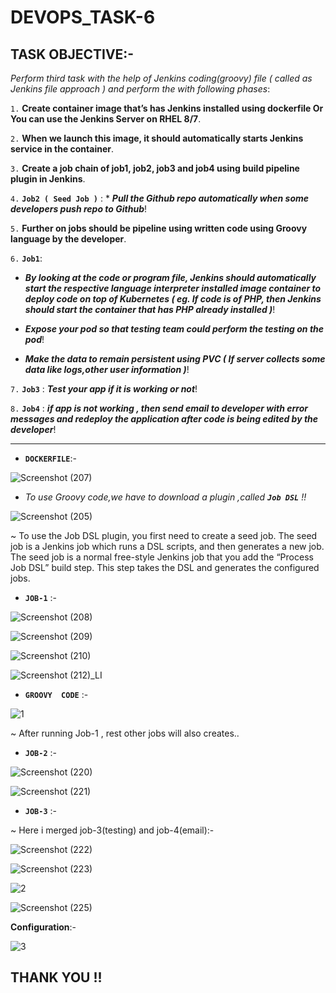 # DEVOPS_TASK-6

## TASK OBJECTIVE:-

_Perform third task with the help of Jenkins coding(groovy) file ( called as Jenkins file approach ) and perform the with following phases_:

`1.` **Create container image that’s has Jenkins installed using dockerfile Or You can use the Jenkins Server on RHEL 8/7**.

`2.` **When we launch this image, it should automatically starts Jenkins service in the container**.

`3.` **Create a job chain of job1, job2, job3 and job4 using build pipeline plugin in Jenkins**.

`4.` **`Job2 ( Seed Job )`** :  *  _**Pull the Github repo automatically when some developers push repo to Github**_!

`5.` **Further on jobs should be pipeline using written code using Groovy language by the developer**.

`6.` **`Job1`**:

  * _**By looking at the code or program file, Jenkins should automatically start the respective language interpreter installed image container to deploy code on top of Kubernetes ( eg. If code is of PHP, then Jenkins should start the container that has PHP already installed )**_!

  * _**Expose your pod so that testing team could perform the testing on the pod**_!

  * _**Make the data to remain persistent using PVC ( If server collects some data like logs,other user information )**_!
  
 `7.` **`Job3`** : _**Test your app if it is working or not**_!
  
 `8.` **`Job4`** : _**if app is not working , then send email to developer with error messages and redeploy the application after code is being edited by the developer**_!

---

* **`DOCKERFILE`**:-

![Screenshot (207)](https://user-images.githubusercontent.com/64469896/93621285-f53f6680-f9f8-11ea-82ae-32b41d3a2705.png)


* _To use Groovy code,we have to download a plugin ,called **`Job DSL`** !!_

![Screenshot (205)](https://user-images.githubusercontent.com/64469896/93670738-31d39680-fabb-11ea-83a3-e2d4658734c3.png)

~ To use the Job DSL plugin, you first need to create a seed job. The seed job is a Jenkins job which runs a DSL scripts, and then generates a new job. The seed job is a normal free-style Jenkins job that you add the “Process Job DSL” build step. This step takes the DSL and generates the configured jobs.


* **`JOB-1`** :-

![Screenshot (208)](https://user-images.githubusercontent.com/64469896/93670730-284a2e80-fabb-11ea-8a45-c8abbe003ff4.png)

![Screenshot (209)](https://user-images.githubusercontent.com/64469896/93670735-3009d300-fabb-11ea-9743-85f8a9948d8e.png)

![Screenshot (210)](https://user-images.githubusercontent.com/64469896/93670736-313b0000-fabb-11ea-83a0-c6a8f6e150a9.png)

![Screenshot (212)_LI](https://user-images.githubusercontent.com/64469896/93686415-b6321380-fad3-11ea-9b7b-621aacc17dd2.jpg)



* **`GROOVY  CODE`** :-

![1](https://user-images.githubusercontent.com/64469896/93686058-5aff2180-fad1-11ea-89ab-576f49b24635.jpg)


~ After running Job-1 , rest other jobs will also creates..

* **`JOB-2`** :-

![Screenshot (220)](https://user-images.githubusercontent.com/64469896/93685967-bc72c080-fad0-11ea-80fe-26f3cce9656f.png)

![Screenshot (221)](https://user-images.githubusercontent.com/64469896/93685970-bed51a80-fad0-11ea-8231-ffbc54191b07.png)


* **`JOB-3`** :-

~ Here i merged job-3(testing) and job-4(email):-

![Screenshot (222)](https://user-images.githubusercontent.com/64469896/93686235-93532f80-fad2-11ea-9e4b-487d62c45d4f.png)

![Screenshot (223)](https://user-images.githubusercontent.com/64469896/93686236-951cf300-fad2-11ea-9ef2-cea39cb79b29.png)

![2](https://user-images.githubusercontent.com/64469896/93686247-9f3ef180-fad2-11ea-8bd0-b59961adb892.jpg)

![Screenshot (225)](https://user-images.githubusercontent.com/64469896/93686252-a665ff80-fad2-11ea-8347-38020e730fbd.png)

**Configuration**:-

![3](https://user-images.githubusercontent.com/64469896/93686253-ab2ab380-fad2-11ea-8026-3b0af3393a08.jpg)


## THANK YOU !!
